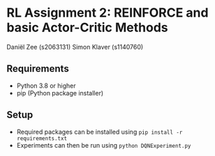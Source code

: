 # RL Assignment 2: REINFORCE and basic Actor-Critic Methods
Daniël Zee (s2063131)
Simon Klaver (s1140760)

## Requirements

- Python 3.8 or higher
- pip (Python package installer)

## Setup
* Required packages can be installed using `pip install -r requirements.txt`
* Experiments can then be run using `python DQNExperiment.py`